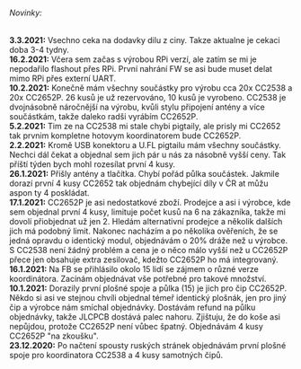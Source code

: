 ###### Novinky:<br>
**3.3.2021:** Vsechno ceka na dodavky dilu z ciny. Takze aktualne je cekaci doba 3-4 tydny.<br>
**16.2.2021:** Včera sem začas s výrobou RPi verzí, ale zatím se mi je nepodařilo flashout přes RPi. První nahrání FW se asi bude muset delat mimo RPi přes externí UART.<br>
**10.2.2021:** Konečně mám všechny součástky pro výrobu cca 20x CC2538 a 20x CC2652P. 26 kusů je už rezervováno, 10 kusů je vyrobeno. CC2538 je dvojnásobně náročnější na výrobu, kvůli stylu připojení antény a více součástkám, takže daleko radši vyrábím CC2652P.<br>
**5.2.2021:** Tim ze na CC2538 mi stale chybi pigtaily, ale prisly mi CC2652 tak prvnim kompletne hotovym koordinatorem bude CC2652P.<br>
**2.2.2021:** Kromě USB konektoru a U.FL pigtailu mám všechny součástky. Nechci dál čekat a objednal sem jich pár u nás za násobně vyšší ceny. Tak příští týden bych mohl rozesílat první 4 kusy.<br>
**26.1.2021:** Přišly antény a tlačítka. Chybí pořád půlka součástek. Jakmile dorazí první 4 kusy CC2652 tak objednám chybející díly v ČR at můžu aspon ty 4 poskládat.<br>
**17.1.2021:** CC2652P je asi nedostatkové zboží. Prodejce a asi i výrobce, kde sem objednal první 4 kusy, limituje počet kusů na 6 na zákazníka, takže mi dovolí přiobjednat už jen 2. Hledám alternativní prodejce a několik dalších jich má podobný limit. Nakonec nacházím a po několika ověřeních, že se jedná opravdu o identický modul, objednávám o 20% dráže než u výrobce. S CC2538 není žádný problém a cena je o něco málo vyšší než u CC2652P přece jen obsahuje extra zesilovač, kdežto CC2652P ho má integrovaný.<br>
**16.1.2021:** Na FB se přihlásilo okolo 15 lidí se zájmem o různé verze koordinátora. Zacínám objednávat vše potřebné pro takové množství.<br>
**10.1.2021:** Dorazily první plošné spoje a půlka (15) je jich pro čip CC2652P. Někdo si asi ve stejnou chvíli objednal témeř identický plošnák, jen pro jiný čip a výrobce nám smíchal objednávky. Dostávám refund na půlku objednávky, takže JLCPCB dostává palec nahoru. Zjištuju, že do koše asi nepůjdou, protože CC2652P není vůbec špatný. Objednávám 4 kusy CC2652P "na zkoušku".<br>
**23.12.2020:** Po načtení spousty ruských stránek objednávám první plošné spoje pro koordinatora CC2538 a 4 kusy samotných čipů.
